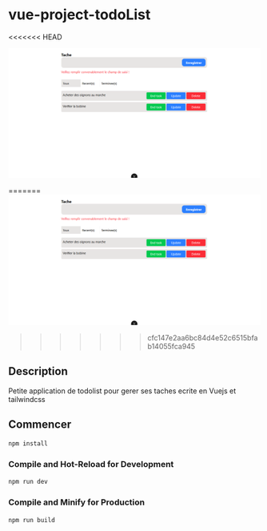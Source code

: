 # vue-project-todoList
<<<<<<< HEAD

![Texte alternatif](public/img/overview.png)

=======
![Texte alternatif](public/img/overview.png)
>>>>>>> cfc147e2aa6bc84d4e52c6515bfab14055fca945
## Description

Petite application de todolist pour gerer ses taches ecrite en Vuejs et tailwindcss

## Commencer

```sh
npm install
```

### Compile and Hot-Reload for Development

```sh
npm run dev
```

### Compile and Minify for Production

```sh
npm run build
```

